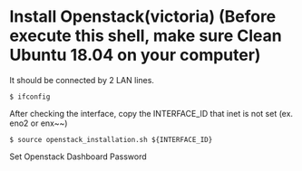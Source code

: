 # Install Openstack(victoria) (Before execute this shell, make sure Clean Ubuntu 18.04 on your computer)
It should be connected by 2 LAN lines.

```
$ ifconfig
```

After checking the interface, copy the INTERFACE_ID that inet is not set (ex. eno2 or enx~~)

```
$ source openstack_installation.sh ${INTERFACE_ID}
```

Set Openstack Dashboard Password
